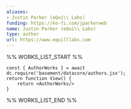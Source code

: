 ```yaml
---
aliases:
- Justin Parker (eQui\\ Labs)
funding: https://ko-fi.com/jparkerweb
name: Justin Parker (eQui\\ Labs)
type: author
url: https://www.equilllabs.com
---
```



%% WORKS_LIST_START %%

```datacorejsx
const { AuthorWorks } = await dc.require('basement/datacore/authors.jsx');
return function View() {
    return <AuthorWorks/>
}
```
%% WORKS_LIST_END %%